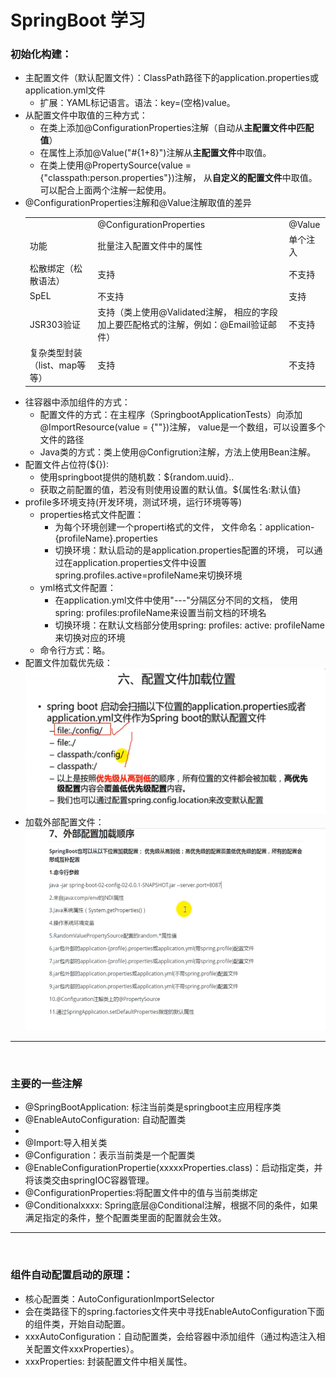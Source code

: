 <h1>SpringBoot 学习</h1>
<h3><b>初始化构建：</b></h3>
<ul>
    <li>主配置文件（默认配置文件）：ClassPath路径下的application.properties或
    application.yml文件
        <ul>
            <li>扩展：YAML标记语言。语法：key=(空格)value。</li>
        </ul>
    </li>
    <li>从配置文件中取值的三种方式：
        <ul>
            <li>在类上添加@ConfigurationProperties注解（自动从<b>主配置文件中匹配值</b>）</li>
            <li>在属性上添加@Value("#{1+8}")注解从<b>主配置文件</b>中取值。</li>
            <li>在类上使用@PropertySource(value = {"classpath:person.properties"})注解，
                    从<b>自定义的配置文件</b>中取值。可以配合上面两个注解一起使用。
            </li>
        </ul>
    </li>
    <li>
    @ConfigurationProperties注解和@Value注解取值的差异
    <table>
        <tr>
            <td></td>
            <td>@ConfigurationProperties</td>
            <td>@Value</td>
        </tr>  
         <tr>
              <td>功能</td>
              <td>批量注入配置文件中的属性</td>
              <td>单个注入</td>
         </tr>
         <tr>
               <td>松散绑定（松散语法）</td>
               <td>支持</td>
               <td>不支持</td>
         </tr> 
         <tr>
               <td>SpEL</td>
               <td>不支持</td>
               <td>支持</td>
         </tr> 
         <tr>
               <td>JSR303验证</td>
               <td>支持（类上使用@Validated注解，
               相应的字段加上要匹配格式的注解，例如：@Email验证邮件）</td>
               <td>不支持</td>
         </tr>
         <tr>
               <td>复杂类型封装（list、map等等）</td>
               <td>支持</td>
               <td>不支持</td>
         </tr> 
    </table>
    </li>
    <li>往容器中添加组件的方式：
        <ul>
            <li>配置文件的方式：在主程序（SpringbootApplicationTests）向添加@ImportResource(value = {""})注解，
                value是一个数组，可以设置多个文件的路径</li>
            <li>Java类的方式：类上使用@Configrution注解，方法上使用Bean注解。</li>
        </ul>
    </li>
    <li>配置文件占位符(${}): 
        <ul>
            <li>使用springboot提供的随机数：${random.uuid}..</li>
            <li>获取之前配置的值，若没有则使用设置的默认值。${属性名:默认值}</li>
        </ul>
    </li>
    <li>profile多环境支持(开发环境，测试环境，运行环境等等)
        <ul>
            <li>properties格式文件配置：
                <ul>
                    <li>为每个环境创建一个properti格式的文件，
                        文件命名：application-{profileName}.properties
                    </li>
                    <li>切换环境：默认启动的是application.properties配置的环境，
                        可以通过在application.properties文件中设置
                        spring.profiles.active=profileName来切换环境
                    </li>
                </ul>
            </li>
            <li>yml格式文件配置：
                <ul>
                    <li>在application.yml文件中使用"---"分隔区分不同的文档，
                        使用spring:
                           profiles:profileName来设置当前文档的环境名
                    </li>
                    <li>
                        切换环境：在默认文档部分使用spring:
                                        profiles:
                                          active: profileName
                                          来切换对应的环境
                    </li>
                </ul>
            </li>
            <li>命令行方式：略。</li>
        </ul>
    </li>
    <li>配置文件加载优先级：
        <img src="src/main/resources/static/img/configFilePosition.png"/>
    </li>
    <li>
        加载外部配置文件：
        <img src="src/main/resources/static/img/outOnload.png"/>
    </li>
</ul>
<hr/><br/>
<h3>主要的一些注解</h3>
<ul>
    <li>
        @SpringBootApplication: 标注当前类是springboot主应用程序类
    </li>
    <li>
        @EnableAutoConfiguration: 自动配置类
    <li>
    <li>
        @Import:导入相关类
    </li>
    <li>
        @Configuration：表示当前类是一个配置类
    </li>
    <li>
        @EnableConfigurationPropertie(xxxxxProperties.class)：启动指定类，并将该类交由springIOC容器管理。
    </li>
    <li>
        @ConfigurationProperties:将配置文件中的值与当前类绑定
    </li>    
    <li>
        @Conditionalxxxx: Spring底层@Conditional注解，根据不同的条件，如果满足指定的条件，整个配置类里面的配置就会生效。
    </li>
</ul>

<hr/><br/>
<h3>组件自动配置启动的原理：</h3>
<ul>
    <li>
        核心配置类：AutoConfigurationImportSelector
    </li>
    <li>
        会在类路径下的spring.factories文件夹中寻找EnableAutoConfiguration下面的组件类，开始自动配置。
    </li>
    <li>
        xxxAutoConfiguration：自动配置类，会给容器中添加组件（通过构造注入相关配置文件xxxProperties）。
    </li>
    <li>
        xxxProperties: 封装配置文件中相关属性。
    </li>
</ul>
